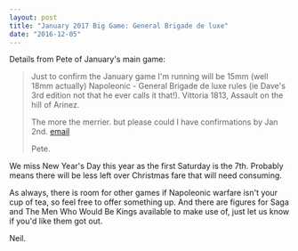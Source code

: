 ```yaml
---
layout: post
title: "January 2017 Big Game: General Brigade de luxe"
date: "2016-12-05"
---
```


Details from Pete of January's main game:

> Just to confirm the January game I'm running will be 15mm (well 18mm actually) Napoleonic - General Brigade de luxe rules (ie Dave's 3rd edition not that he ever calls it that!). Vittoria 1813, Assault on the hill of Arinez.
>
> The more the merrier. but please could I have confirmations by Jan 2nd. [email](mailto:contact@abbeywoodirregulars.uk)
>
> Pete.

We miss New Year's Day this year as the first Saturday is the 7th. Probably means there will be less left over Christmas fare that will need consuming.

As always, there is room for other games if Napoleonic warfare isn't your cup of tea, so feel free to offer something up. And there are figures for Saga and The Men Who Would Be Kings available to make use of, just let us know if you'd like them got out.

Neil.
